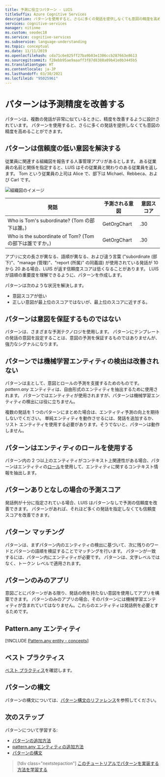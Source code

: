 ```yaml
---
title: 予測に役立つパターン - LUIS
titleSuffix: Azure Cognitive Services
description: パターンを使用すると、さらに多くの発話を提供しなくても意図の精度を高めることができます。
services: cognitive-services
manager: nitinme
ms.custom: seodec18
ms.service: cognitive-services
ms.subservice: language-understanding
ms.topic: conceptual
ms.date: 11/11/2019
ms.openlocfilehash: cda71c6e825ff27ba9b03e1306ccb287663e8613
ms.sourcegitcommit: f28ebb95ae9aaaff3f87d8388a09b41e0b3445b5
ms.translationtype: HT
ms.contentlocale: ja-JP
ms.lasthandoff: 03/30/2021
ms.locfileid: "95025961"
---
```

# <a name="patterns-improve-prediction-accuracy"></a>パターンは予測精度を改善する
パターンは、複数の発話が非常に似ているときに、精度を改善するように設計されています。  パターンを使用すると、さらに多くの発話を提供しなくても意図の精度を高めることができます。

## <a name="patterns-solve-low-intent-confidence"></a>パターンは信頼度の低い意図を解決する
従業員に関連する組織図を報告する人事管理アプリがあるとします。 ある従業員の名前と関係を指定すると、LUIS はその従業員と関わりのある従業員を返します。 Tom という従業員の上司は Alice で、部下は Michael、Rebbeca、および Carl です。

![組織図のイメージ](./media/luis-concept-patterns/org-chart.png)

|発話|予測される意図|意図スコア|
|--|--|--|
|Who is Tom's subordinate? (Tom の部下は誰。)|GetOrgChart|.30|
|Who is the subordinate of Tom? (Tom の部下は誰ですか。)|GetOrgChart|.30|

アプリに文の長さが異なる、語順が異なる、および違う言葉 ("subordinate (部下)"、"manage (管理)"、"report (所属)" の同義語) が使用されている発話が 10 から 20 ある場合、LUIS が返す信頼度スコアは低くなることがあります。 LUIS が語順の重要度を理解できるように、パターンを作成します。

パターンは次のような状況を解決します。

* 意図スコアが低い
* 正しい意図が最上位のスコアではないが、最上位のスコアに近すぎる。

## <a name="patterns-are-not-a-guarantee-of-intent"></a>パターンは意図を保証するものではない
パターンは、さまざまな予測テクノロジを使用します。 パターンにテンプレートの発話の意図を設定することは、意図の予測を保証するものではありませんが、強力なシグナルになります。

<a name="patterns-do-not-improve-entity-detection"></a>

## <a name="patterns-do-not-improve-machine-learning-entity-detection"></a>パターンでは機械学習エンティティの検出は改善されない

パターンは主として、意図とロールの予測を支援するためのものです。 _pattern.any_ エンティティは、自由形式のエンティティを抽出するために使用されます。 パターンではエンティティが使用されますが、パターンは機械学習エンティティの検出には役に立ちません。

複数の発話を 1 つのパターンにまとめた場合は、エンティティ予測の向上を期待しないでください。 単純エンティティを動作させるには、発話を追加するか、リスト エンティティを使用する必要があります。そうでないと、パターンは動作しません。

## <a name="patterns-use-entity-roles"></a>パターンはエンティティのロールを使用する
パターン内の 2 つ以上のエンティティがコンテキスト上関連性がある場合、パターンはエンティティの[ロール](./luis-concept-entity-types.md)を使用して、エンティティに関するコンテキスト情報を抽出します。

## <a name="prediction-scores-with-and-without-patterns"></a>パターンありとなしの場合の予測スコア
発話例が十分に指定されている場合、LUIS はパターンなしで予測の信頼度を改善できます。 パターンがあれば、それほど多くの発話を指定しなくても信頼度スコアを改善できます。

## <a name="pattern-matching"></a>パターン マッチング
パターンは、まずパターン内のエンティティの検出に基づいて、次に残りのワードとパターンの語順を検証することでマッチングを行います。 パターンが一致するには、パターン内にエンティティが必要です。 パターンは、文字レベルではなく、トークン レベルで適用されます。

## <a name="pattern-only-apps"></a>パターンのみのアプリ
意図ごとにパターンがある限り、発話の例を持たない意図を使用してアプリを構築できます。 パターンのみのアプリの場合、そのパターンには機械学習エンティティが含まれていてはなりません。これらのエンティティは発話例を必要とするためです。

## <a name="patternany-entity"></a>Pattern.any エンティティ

[!INCLUDE [Pattern.any entity - concepts](./includes/pattern-any-entity.md)]

## <a name="best-practices"></a>ベスト プラクティス
[ベスト プラクティス](luis-concept-best-practices.md)を確認します。

## <a name="pattern-syntax"></a>パターンの構文

パターンの構文については、[パターン構文のリファレンス](reference-pattern-syntax.md)を参照してください。

## <a name="next-steps"></a>次のステップ

パターンについて学習する:

* [パターンの追加方法](luis-how-to-model-intent-pattern.md)
* [pattern.any エンティティの追加方法](luis-how-to-add-entities.md#add-a-patternany-entity)
* [パターンの構文](reference-pattern-syntax.md)

> [!div class="nextstepaction"]
> [このチュートリアルでパターンを実装する方法を学習する](luis-tutorial-pattern.md)

